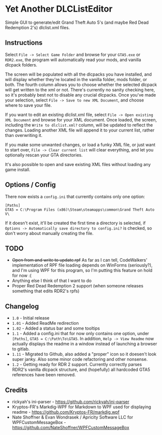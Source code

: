 # Yet Another DLCListEditor #

Simple GUI to generate/edit Grand Theft Auto 5's (and maybe Red Dead Redemption 2's) dlclist.xml files.

## Instructions ##

Select `File -> Select Game Folder` and browse for your `GTA5.exe` or `RDR2.exe`,
the program will automatically read your mods, and vanilla dlcpack folders. 

The screen will be populated with all the dlcpacks you have installed, and will display whether they're located
in the vanilla folder, mods folder, or both. The fourth column allows you to choose whether the selected dlcpack
will get written to the xml or not. There's currently no sanity checking here, so it's probably best not to disable
any crucial dlcpacks. Once you've made your selection, select `File -> Save to new XML Document`, and choose where to save your file.

If you want to edit an existing dlclist.xml file, select `File -> Open existing XML Document` and browse for your XML document.
Once loaded, the screen, including the `Write to dlclist.xml?` column, will be updated to reflect the changes.
Loading another XML file will append it to your current list, rather than overwriting it.

If you make some unwanted changes, or load a funky XML file, or just want to start over,
 `File -> Clear current list` will clear everything, and let you optionally rescan your GTA directories.

It's also possible to open and save existing XML files without loading any game install.

## Options / Config ##

There now exists a `config.ini` that currently contains only one option:

    [Paths]
    GTA5 = C:\Program Files (x86)\Steam\steamapps\common\Grand Theft Auto V\

If it doesn't exist, it'll be created the first time a directory is selected, if
`Options -> Automatically save directory to config.ini?` is checked, so don't worry about manually
creating the file.

## TODO ##

* ~~Open from and write to update.rpf~~ As far as I can tell, CodeWalkers' implementation of RPF file loading
depends on WinForms (seriously?), and I'm using WPF for this program, so I'm putting this feature on hold for now :(
* Anything else I think of that I want to do
* Proper Red Dead Redemption 2 support (when someone releases something that edits RDR2's rpfs)

## Changelog ##

* `1.0` - Initial release
* `1.01` - Added ReadMe redirection
* `1.02` - Added a status bar and some tooltips
* `1.1` - Added a config.ini that for now only contains one option, under `[Paths]`, `GTA5 = C:\Path\To\GTA5`.
In addition, `Help -> View Readme` now actually displays the readme in a window instead of launching a browser to gitlab.
* `1.11` - Migrated to Github, also added a "proper" icon so it doesen't look super janky.
Also some minor code refactoring and other nonsense.
* `1.2` - Getting ready for RDR 2 support. Currently correctly parses RDR2's vanilla dlcpack structure,
and (hopefully) all hardcoded GTA5 references have been removed. 

## Credits ##
* rickyah's ini-parser - https://github.com/rickyah/ini-parser
* Kryptos-FR's Markdig-WPF for Markdown to WPF used for displaying readme - https://github.com/Kryptos-FR/markdig.wpf
* Nate Shoffner & Evan Wondrasek / Apricity Software LLC for WPFCustomMessageBox - https://github.com/NateShoffner/WPFCustomMessageBox

